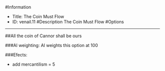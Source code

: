 #Information
 - Title: The Coin Must Flow
 - ID: venail.11
#Description
The Coin Must Flow
#Options

___
##All the coin of Cannor shall be ours

###AI weighting:
AI weights this option at 100


###Efects:<ul><li>add mercantilism = 5</li></ul>
